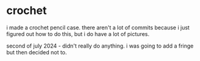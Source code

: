 # crochet

i made a crochet pencil case.  there aren't a lot of commits because i just figured out how to do this, but i do have a lot of pictures.

second of july 2024 - didn't really do anything.  i was going to add a fringe but then decided not to.
